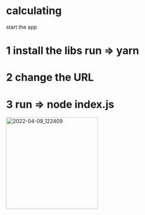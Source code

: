 # calculating
start the app
# 1 install the libs  run => yarn 
# 2 change the URL 
# 3 run => node index.js


<img width="250px" alt="2022-04-09_122409" src="https://user-images.githubusercontent.com/76897266/193514497-3018964d-5b10-4dcf-bbe5-1dfe1a2ba607.jpeg">
